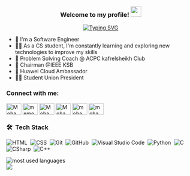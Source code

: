 


<h3 align="center">
  Welcome to my profile!
  <img src="https://media.giphy.com/media/hvRJCLFzcasrR4ia7z/giphy.gif" width="28">
</h3>

<!-- Typing SVG by DenverCoder1 - https://github.com/DenverCoder1/readme-typing-svg -->
<p align="center">
 <a href="https://git.io/typing-svg"><img src="https://readme-typing-svg.demolab.com?font=Fira+Code.&pause=1000&color=00F754&center=true&width=435&lines=Hello+I'm+Mohamed+Mohsen;Cybersecurity+Engineer" alt="Typing SVG" /></a>
</p> 

- 🏢 I'm a Software Engineer 
- 👨‍💻 As a CS student, I'm constantly learning and exploring new technologies to improve my skills
- 💬 Problem Solving Coach @ ACPC kafrelsheikh Club
- 💬 Chairman @IEEE KSB
- 💬 Huawei Cloud Ambassador
- 🧑‍🎓 Student Union President


<h3 align="left">Connect with me:</h3>
<p align="left">
<a href="https://www.facebook.com/mohamedmohsen179" target="blank"><img align="center" src="https://raw.githubusercontent.com/rahuldkjain/github-profile-readme-generator/master/src/images/icons/Social/facebook.svg" alt="Mohammed mohsen" height="30" width="40" /></a>
<a href="https://x.com/memo_FCI" target="blank"><img align="center" src="https://raw.githubusercontent.com/rahuldkjain/github-profile-readme-generator/master/src/images/icons/Social/twitter.svg" alt="memo_FCI" height="30" width="40" /></a>
<a href="https://www.linkedin.com/in/mohamedmohsen179/" target="blank"><img align="center" src="https://raw.githubusercontent.com/rahuldkjain/github-profile-readme-generator/master/src/images/icons/Social/linked-in-alt.svg" alt="Mohamed Mohsen" height="30" width="40" /></a>
<a href="https://www.youtube.com/@mohamedmohsen179" target="blank"><img align="center" src="https://raw.githubusercontent.com/rahuldkjain/github-profile-readme-generator/master/src/images/icons/Social/youtube.svg" alt="Mohamed Mohsen" height="30" width="40" /></a>
<a href="https://www.instagram.com/mohamedmohsen179/" target="blank"><img align="center" src="https://raw.githubusercontent.com/rahuldkjain/github-profile-readme-generator/master/src/images/icons/Social/instagram.svg" alt="mohamedmohsen179" height="30" width="40" /></a>
<a href="https://codeforces.com/profile/mohamedmohsen179" target="blank"><img align="center" src="https://raw.githubusercontent.com/rahuldkjain/github-profile-readme-generator/master/src/images/icons/Social/codeforces.svg" alt="mohamedmohsen179" height="30" width="40" /></a>
</p>



### 🛠 &nbsp;Tech Stack

![HTML](https://img.shields.io/badge/-HTML-05122A?style=flat&logo=HTML5)&nbsp;
![CSS](https://img.shields.io/badge/-CSS-05122A?style=flat&logo=CSS3&logoColor=1572B6)&nbsp;
![Git](https://img.shields.io/badge/-Git-05122A?style=flat&logo=git)&nbsp;
![GitHub](https://img.shields.io/badge/-GitHub-05122A?style=flat&logo=github)&nbsp;
![Visual Studio Code](https://img.shields.io/badge/-Visual%20Studio%20Code-05122A?style=flat&logo=visual-studio-code&logoColor=007ACC)&nbsp;
![Python](https://img.shields.io/badge/-Python%20-05122A?style=flat&logo=python)&nbsp;
![C](https://img.shields.io/badge/-%20-05122A?style=flat&logo=C)&nbsp;
![CSharp](https://img.shields.io/badge/-%20-05122A?style=flat&logo=Csharp)&nbsp;
![C++](https://img.shields.io/badge/-%20-05122A?style=flat&logo=Cplusplus)&nbsp;



<img align="left" src="https://github-readme-stats.vercel.app/api/top-langs?username=Mohamedmohsen179&show_icons=true&locale=en&layout=compact&theme=radical" alt="most used languages" />
<br>
<a href="https://komarev.com/ghpvc/?username=Mohamedmohsen179&style=for-the-badge">
    <img src="https://komarev.com/ghpvc/?username=Mohamedmohsen179&style=for-the-badge">
</a>
